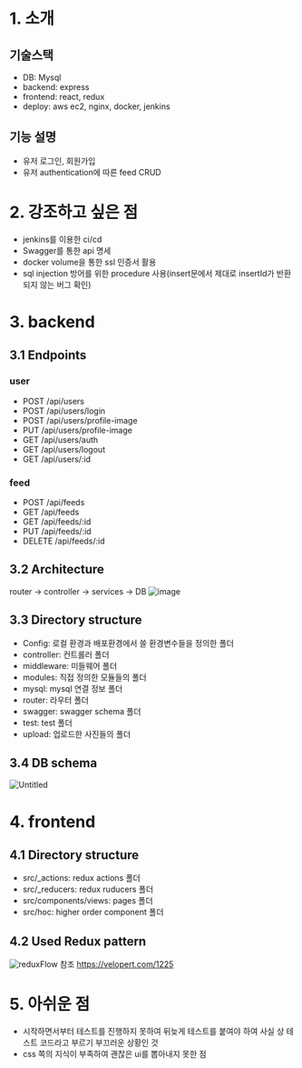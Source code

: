# 1. 소개

## 기술스택
+ DB: Mysql 
+ backend: express 
+ frontend: react, redux 
+ deploy: aws ec2, nginx, docker, jenkins
## 기능 설명
+ 유저 로그인, 회원가입
+ 유저 authentication에 따른 feed CRUD

# 2. 강조하고 싶은 점
+ jenkins를 이용한 ci/cd
+ Swagger를 통한 api 명세
+ docker volume을 통한 ssl 인증서 활용
+ sql injection 방어를 위한 procedure 사용(insert문에서 제대로 insertId가 반환되지 않는 버그 확인)


# 3. backend
## 3.1 Endpoints
### user
+ POST /api/users
+ POST /api/users/login
+ POST /api/users/profile-image
+ PUT /api/users/profile-image
+ GET /api/users/auth
+ GET /api/users/logout
+ GET /api/users/:id
### feed
+ POST /api/feeds
+ GET /api/feeds
+ GET /api/feeds/:id
+ PUT /api/feeds/:id
+ DELETE /api/feeds/:id

## 3.2 Architecture
router -> controller -> services -> DB
![image](https://user-images.githubusercontent.com/47857304/122750982-27546080-d2ca-11eb-9101-8db90656e0ee.png)
## 3.3 Directory structure
+ Config: 로컬 환경과 배포환경에서 쓸 환경변수들을 정의한 폴더
+ controller: 컨트롤러 폴더
+ middleware: 미들웨어 폴더
+ modules: 직접 정의한 모듈들의 폴더
+ mysql: mysql 연결 정보 폴더
+ router: 라우터 폴더
+ swagger: swagger schema 폴더
+ test: test 폴더
+ upload: 업로드한 사진들의 폴더
## 3.4 DB schema
![Untitled](https://user-images.githubusercontent.com/47857304/122753554-6506b880-d2cd-11eb-9ae1-6351e4c733c3.png)


# 4. frontend 
## 4.1 Directory structure
+ src/_actions: redux actions 폴더
+ src/_reducers: redux ruducers 폴더
+ src/components/views: pages 폴더
+ src/hoc: higher order component  폴더
## 4.2 Used Redux pattern
![reduxFlow](https://user-images.githubusercontent.com/47857304/122754550-c8ddb100-d2ce-11eb-875a-256c69ace70c.png)
참조 https://velopert.com/1225

# 5. 아쉬운 점
+ 시작하면서부터 테스트를 진행하지 못하여 뒤늦게 테스트를 붙여야 하여 사실 상 테스트 코드라고 부르기 부끄러운 상황인 것
+ css 쪽의 지식이 부족하여 괜찮은 ui를 뽑아내지 못한 점
